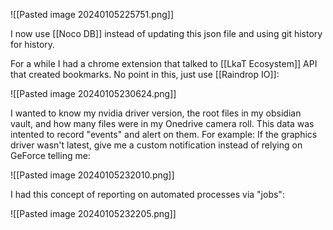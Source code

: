 
![[Pasted image 20240105225751.png]]

I now use [[Noco DB]] instead of updating this json file and using git history for history.


For a while I had a chrome extension that talked to [[LkaT Ecosystem]] API that created bookmarks. No point in this, just use [[Raindrop IO]]:

![[Pasted image 20240105230624.png]]

I wanted to know my nvidia driver version, the root files in my obsidian vault, and how many files were in my Onedrive camera roll. This data was intented to record "events" and alert on them. For example: If the graphics driver wasn't latest, give me a custom notification instead of relying on GeForce telling me:

![[Pasted image 20240105232010.png]]

I had this concept of reporting on automated processes via "jobs":

![[Pasted image 20240105232205.png]]